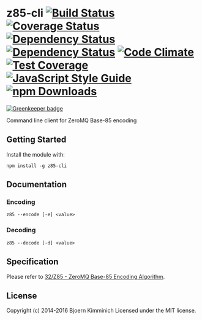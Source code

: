 # z85-cli [![Build Status](https://secure.travis-ci.org/bkimminich/z85-cli.png?branch=master)](http://travis-ci.org/bkimminich/z85-cli) [![Coverage Status](https://img.shields.io/coveralls/bkimminich/z85-cli.svg)](https://coveralls.io/r/bkimminich/z85-cli) [![Dependency Status](https://gemnasium.com/bkimminich/z85-cli.svg)](https://gemnasium.com/bkimminich/z85-cli) [![Dependency Status](https://www.versioneye.com/user/projects/561e4f5836d0ab0019000112/badge.svg?style=flat)](https://www.versioneye.com/user/projects/561e4f5836d0ab0019000112) [![Code Climate](https://codeclimate.com/github/bkimminich/z85-cli/badges/gpa.svg)](https://codeclimate.com/github/bkimminich/z85-cli) [![Test Coverage](https://codeclimate.com/github/bkimminich/z85-cli/badges/coverage.svg)](https://codeclimate.com/github/bkimminich/z85-cli/coverage) [![JavaScript Style Guide](https://img.shields.io/badge/code%20style-standard-brightgreen.svg)](http://standardjs.com/) [![npm Downloads](https://img.shields.io/npm/dm/z85-cli.svg)](https://www.npmjs.com/package/z85-cli) 

[![Greenkeeper badge](https://badges.greenkeeper.io/bkimminich/z85-cli.svg)](https://greenkeeper.io/)

Command line client for ZeroMQ Base-85 encoding

## Getting Started
Install the module with:

```
npm install -g z85-cli
```

## Documentation

### Encoding
```
z85 --encode [-e] <value>
```

### Decoding
```
z85 --decode [-d] <value>
```

## Specification

Please refer to [32/Z85 - ZeroMQ Base-85 Encoding Algorithm](http://rfc.zeromq.org/spec:32). 

## License
Copyright (c) 2014-2016 Bjoern Kimminich
Licensed under the MIT license.
